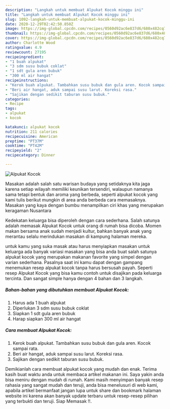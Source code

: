 ```yaml
---
description: "Langkah untuk membuat Alpukat Kocok minggu ini"
title: "Langkah untuk membuat Alpukat Kocok minggu ini"
slug: 1092-langkah-untuk-membuat-alpukat-kocok-minggu-ini
date: 2020-12-29T02:42:50.850Z
image: https://img-global.cpcdn.com/recipes/0560d92ac6e837d6/680x482cq70/alpukat-kocok-foto-resep-utama.jpg
thumbnail: https://img-global.cpcdn.com/recipes/0560d92ac6e837d6/680x482cq70/alpukat-kocok-foto-resep-utama.jpg
cover: https://img-global.cpcdn.com/recipes/0560d92ac6e837d6/680x482cq70/alpukat-kocok-foto-resep-utama.jpg
author: Charlotte Wood
ratingvalue: 4.9
reviewcount: 27195
recipeingredient:
- "1 buah alpukat"
- "3 sdm susu bubuk coklat"
- "1 sdt gula aren bubuk"
- "300 ml air hangat"
recipeinstructions:
- "Kerok buah alpukat. Tambahkan susu bubuk dan gula aren. Kocok sampai rata."
- "Beri air hangat, aduk sampai susu larut. Koreksi rasa."
- "Sajikan dengan sedikit taburan susu bubuk."
categories:
- Recipe
tags:
- alpukat
- kocok

katakunci: alpukat kocok 
nutrition: 211 calories
recipecuisine: American
preptime: "PT37M"
cooktime: "PT42M"
recipeyield: "2"
recipecategory: Dinner

---
```



![Alpukat Kocok](https://img-global.cpcdn.com/recipes/0560d92ac6e837d6/680x482cq70/alpukat-kocok-foto-resep-utama.jpg)

Masakan adalah salah satu warisan budaya yang setidaknya kita jaga karena setiap wilayah memiliki keunikan tersendiri, walaupun namanya sama tetapi bentuk dan aroma yang berbeda, seperti alpukat kocok yang kami tulis berikut mungkin di area anda berbeda cara memasaknya. Masakan yang kaya dengan bumbu menampilkan ciri khas yang merupakan keragaman Nusantara

Kedekatan keluarga bisa diperoleh dengan cara sederhana. Salah satunya adalah memasak Alpukat Kocok untuk orang di rumah bisa dicoba. Momen makan bersama anak sudah menjadi kultur, bahkan banyak anak yang merantau selalu merindukan masakan di kampung halaman mereka.



untuk kamu yang suka masak atau harus menyiapkan masakan untuk keluarga ada banyak variasi masakan yang bisa anda buat salah satunya alpukat kocok yang merupakan makanan favorite yang simpel dengan varian sederhana. Pasalnya saat ini kamu dapat dengan gampang menemukan resep alpukat kocok tanpa harus bersusah payah.
Seperti resep Alpukat Kocok yang bisa kamu contoh untuk disajikan pada keluarga tercinta. Dan sangat simple hanya dengan 4 bahan dan 3 langkah.


<!--inarticleads1-->

##### Bahan-bahan yang dibutuhkan membuat Alpukat Kocok:

1. Harus ada 1 buah alpukat
1. Diperlukan 3 sdm susu bubuk coklat
1. Siapkan 1 sdt gula aren bubuk
1. Harap siapkan 300 ml air hangat




<!--inarticleads2-->

##### Cara membuat  Alpukat Kocok:

1. Kerok buah alpukat. Tambahkan susu bubuk dan gula aren. Kocok sampai rata.
1. Beri air hangat, aduk sampai susu larut. Koreksi rasa.
1. Sajikan dengan sedikit taburan susu bubuk.




Demikianlah cara membuat alpukat kocok yang mudah dan enak. Terima kasih buat waktu anda untuk membaca artikel makanan ini. Saya yakin anda bisa meniru dengan mudah di rumah. Kami masih menyimpan banyak resep rahasia yang sangat mudah dan teruji, anda bisa menelusuri di web kami, apabila artikel bermanfaat jangan lupa untuk share dan bookmark halaman website ini karena akan banyak update terbaru untuk resep-resep pilihan yang terbukti dan teruji. Siap Memasak !!. 
